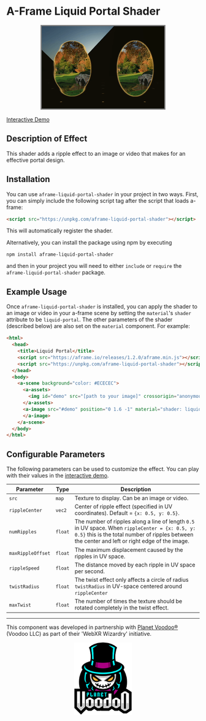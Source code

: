 # A-Frame Liquid Portal Shader

<p align="center">
  <img src="example.gif" style="border-style: solid; border-color: gray"/>
  
  <a href="https://travisbarrydick.github.io/aframe-liquid-portal-shader/dist/index.html"> Interactive Demo </a>
</p>

## Description of Effect

This shader adds a ripple effect to an image or video that makes for an effective portal design.

## Installation

You can use `aframe-liquid-portal-shader` in your project in two ways. First, you can simply include the following script tag after the script that loads a-frame:

```html
<script src="https://unpkg.com/aframe-liquid-portal-shader"></script>
```

This will automatically register the shader.

Alternatively, you can install the package using npm by executing

```
npm install aframe-liquid-portal-shader
```

and then in your project you will need to either `include` or `require` the `aframe-liquid-portal-shader` package.

## Example Usage

Once `aframe-liquid-portal-shader` is installed, you can apply the shader to an image or video in your a-frame scene by setting the `material`'s `shader` attribute to be `liquid-portal`. The other parameters of the shader (described below) are also set on the `material` component. For example:

```html
<html>
  <head>
    <title>Liquid Portal</title>
    <script src="https://aframe.io/releases/1.2.0/aframe.min.js"></script>
    <script src="https://unpkg.com/aframe-liquid-portal-shader"></script>
  </head>
  <body>
    <a-scene background="color: #ECECEC">
      <a-assets>
        <img id="demo" src="[path to your image]" crossorigin="anonymous" />
      </a-assets>
      <a-image src="#demo" position="0 1.6 -1" material="shader: liquid-portal">
      </a-image>
    </a-scene>
  </body>
</html>
```

## Configurable Parameters

The following parameters can be used to customize the effect. You can play with their values in the <a href="https://travisbarrydick.github.io/aframe-liquid-portal-shader/dist/index.html">interactive demo</a>.

| Parameter         | Type    | Description                                                                                                                                                                                        |
| ----------------- | ------- | -------------------------------------------------------------------------------------------------------------------------------------------------------------------------------------------------- |
| `src`             | `map`   | Texture to display. Can be an image or video.                                                                                                                                                      |
| `rippleCenter`    | `vec2`  | Center of ripple effect (specified in UV coordinates). Default = `{x: 0.5, y: 0.5}`.                                                                                                               |
| `numRipples`      | `float` | The number of ripples along a line of length `0.5` in UV space. When `rippleCenter = {x: 0.5, y: 0.5}` this is the total number of ripples between the center and left or right edge of the image. |
| `maxRippleOffset` | `float` | The maximum displacement caused by the ripples in UV space.                                                                                                                                        |
| `rippleSpeed`     | `float` | The distance moved by each ripple in UV space per second.                                                                                                                                          |
| `twistRadius`     | `float` | The twist effect only affects a circle of radius `twistRadius` in UV-space centered around `rippleCenter`                                                                                          |
| `maxTwist`        | `float` | The number of times the texture should be rotated completely in the twist effect.                                                                                                                  |

---

This component was developed in partnership with <a href="https://planetvoodoo.org/">Planet Voodoo&reg;</a> (Voodoo LLC) as part of their 'WebXR Wizardry' initiative.

<p align="center">
  <a href="https://planetvoodoo.org/"><img src="planet-voodoo-logo.png" width="150px" /></a>
</p>
